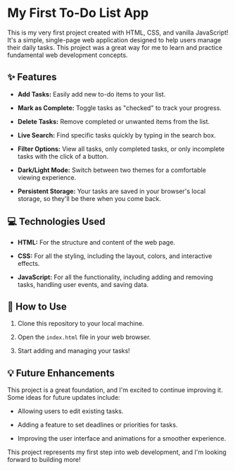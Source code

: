 # My First To-Do List App

This is my very first project created with HTML, CSS, and vanilla JavaScript! It's a simple, single-page web application designed to help users manage their daily tasks. This project was a great way for me to learn and practice fundamental web development concepts.

## ✨ Features

* **Add Tasks:** Easily add new to-do items to your list.

* **Mark as Complete:** Toggle tasks as "checked" to track your progress.

* **Delete Tasks:** Remove completed or unwanted items from the list.

* **Live Search:** Find specific tasks quickly by typing in the search box.

* **Filter Options:** View all tasks, only completed tasks, or only incomplete tasks with the click of a button.

* **Dark/Light Mode:** Switch between two themes for a comfortable viewing experience.

* **Persistent Storage:** Your tasks are saved in your browser's local storage, so they'll be there when you come back.

## 💻 Technologies Used

* **HTML:** For the structure and content of the web page.

* **CSS:** For all the styling, including the layout, colors, and interactive effects.

* **JavaScript:** For all the functionality, including adding and removing tasks, handling user events, and saving data.

## 🚀 How to Use

1. Clone this repository to your local machine.

2. Open the `index.html` file in your web browser.

3. Start adding and managing your tasks!

## 💡 Future Enhancements

This project is a great foundation, and I'm excited to continue improving it. Some ideas for future updates include:

* Allowing users to edit existing tasks.

* Adding a feature to set deadlines or priorities for tasks.

* Improving the user interface and animations for a smoother experience.

This project represents my first step into web development, and I'm looking forward to building more!
